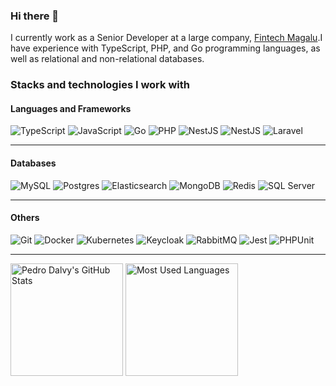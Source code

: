 ### Hi there 👋

I currently work as a Senior Developer at a large company, [Fintech Magalu](https://fintechmagalu.com.br).I have
experience with TypeScript, PHP, and Go programming languages, as well as relational and non-relational databases.

<h3>Stacks and technologies I work with</h3>

<h4>Languages and Frameworks</h4>
<div>
    <img alt="TypeScript" src="https://img.shields.io/badge/-TypeScript-007ACC?style=flat-square&logo=typescript&logoColor=white" />
    <img alt="JavaScript" src="https://img.shields.io/badge/-JavaScript-007ACC?style=flat-square&logo=javascript&logoColor=white" />
    <img alt="Go" src="https://img.shields.io/badge/-Go-007ACC?style=flat-square&logo=go&logoColor=white" />
    <img alt="PHP" src="https://img.shields.io/badge/-PHP-007ACC?style=flat-square&logo=php&logoColor=white" />
    <img alt="NestJS" src="https://img.shields.io/badge/-NestJS-007ACC?style=flat-square&logo=nestjs&logoColor=white" />
    <img alt="NestJS" src="https://img.shields.io/badge/-AdonisJS-007ACC?style=flat-square&logo=AdonisJS&logoColor=white" />
    <img alt="Laravel" src="https://img.shields.io/badge/-Laravel-007ACC?style=flat-square&logo=laravel&logoColor=white" />
</div>
<hr />

<h4>Databases</h4>
<div> 
    <img alt="MySQL" src="https://img.shields.io/badge/-MySQL-007ACC?style=flat-square&logo=MySQL&logoColor=white" />
    <img alt="Postgres" src="https://img.shields.io/badge/-Postgres-007ACC?style=flat-square&logo=Postgresql&logoColor=white" />
    <img alt="Elasticsearch" src="https://img.shields.io/badge/-Elasticsearch-007ACC?style=flat-square&logo=Elasticsearch&logoColor=white" />
    <img alt="MongoDB" src="https://img.shields.io/badge/-MongoDB-007ACC?style=flat-square&logo=MongoDB&logoColor=white" />
    <img alt="Redis" src="https://img.shields.io/badge/-Redis-007ACC?style=flat-square&logo=Redis&logoColor=white" />
    <img alt="SQL Server" src="https://img.shields.io/badge/-SQL Server-007ACC?style=flat-square&logo=microsoft-sql-server&logoColor=white" />
</div>
<hr />

<h4>Others</h4>
<div>
    <img alt="Git" src="https://img.shields.io/badge/-Git-007ACC?style=flat-square&logo=Git&logoColor=white" />
    <img alt="Docker" src="https://img.shields.io/badge/-Docker-007ACC?style=flat-square&logo=Docker&logoColor=white" />
    <img alt="Kubernetes" src="https://img.shields.io/badge/-Kubernetes-007ACC?style=flat-square&logo=Kubernetes&logoColor=white" />
    <img alt="Keycloak" src="https://img.shields.io/badge/-Keycloak-007ACC?style=flat-square&logo=Keycloak&logoColor=white" />
    <img alt="RabbitMQ" src="https://img.shields.io/badge/-RabbitMQ-007ACC?style=flat-square&logo=RabbitMQ&logoColor=white" />
    <img alt="Jest" src="https://img.shields.io/badge/-Jest-007ACC?style=flat-square&logo=Jest&logoColor=white" />
    <img alt="PHPUnit" src="https://img.shields.io/badge/-PHPUnit-007ACC?style=flat-square&logo=PHPUnit&logoColor=white" />
</div>
<hr />

<div>
    <img alt="Pedro Dalvy's GitHub Stats" height="180em" src="https://github-readme-stats-pedrodalvy.vercel.app/api?username=pedrodalvy&theme=transparent&show_icons=true&hide_border=true&count_private=true&include_all_commits=true" />  
    <img alt="Most Used Languages" height="180em" src="https://github-readme-stats-pedrodalvy.vercel.app/api/top-langs/?username=pedrodalvy&theme=transparent&show_icons=true&hide_border=true&layout=compact" />  
</div>
